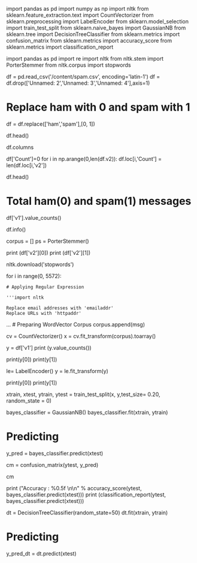 import pandas as pd
import numpy as np
import nltk
from sklearn.feature_extraction.text import CountVectorizer
from sklearn.preprocessing import LabelEncoder
from sklearn.model_selection import train_test_split
from sklearn.naive_bayes import GaussianNB
from sklearn.tree import DecisionTreeClassifier
from sklearn.metrics import confusion_matrix
from sklearn.metrics import accuracy_score
from sklearn.metrics import classification_report

import pandas as pd
import re
import nltk
from nltk.stem import PorterStemmer
from nltk.corpus import stopwords

df = pd.read_csv('/content/spam.csv', encoding='latin-1')
df = df.drop(['Unnamed: 2','Unnamed: 3','Unnamed: 4'],axis=1)

# Replace ham with 0 and spam with 1
df = df.replace(['ham','spam'],[0, 1])

df.head()

df.columns

df['Count']=0
for i in np.arange(0,len(df.v2)):
    df.loc[i,'Count'] = len(df.loc[i,'v2'])

df.head()

# Total ham(0) and spam(1) messages
df['v1'].value_counts()

df.info()

corpus = []
ps = PorterStemmer()

print (df['v2'][0])
print (df['v2'][1])

nltk.download('stopwords')

for i in range(0, 5572):

    # Applying Regular Expression

    '''import nltk

    Replace email addresses with 'emailaddr'
    Replace URLs with 'httpaddr'
…
    # Preparing WordVector Corpus
    corpus.append(msg)

cv = CountVectorizer()
x = cv.fit_transform(corpus).toarray()

y = df['v1']
print (y.value_counts())

print(y[0])
print(y[1])

le= LabelEncoder()
y = le.fit_transform(y)

print(y[0])
print(y[1])

xtrain, xtest, ytrain, ytest = train_test_split(x, y,test_size= 0.20, random_state = 0)

bayes_classifier = GaussianNB()
bayes_classifier.fit(xtrain, ytrain)

# Predicting
y_pred = bayes_classifier.predict(xtest)

cm = confusion_matrix(ytest, y_pred)

cm

print ("Accuracy : %0.5f \n\n" % accuracy_score(ytest, bayes_classifier.predict(xtest)))
print (classification_report(ytest, bayes_classifier.predict(xtest)))

dt = DecisionTreeClassifier(random_state=50)
dt.fit(xtrain, ytrain)

# Predicting
y_pred_dt = dt.predict(xtest)

























